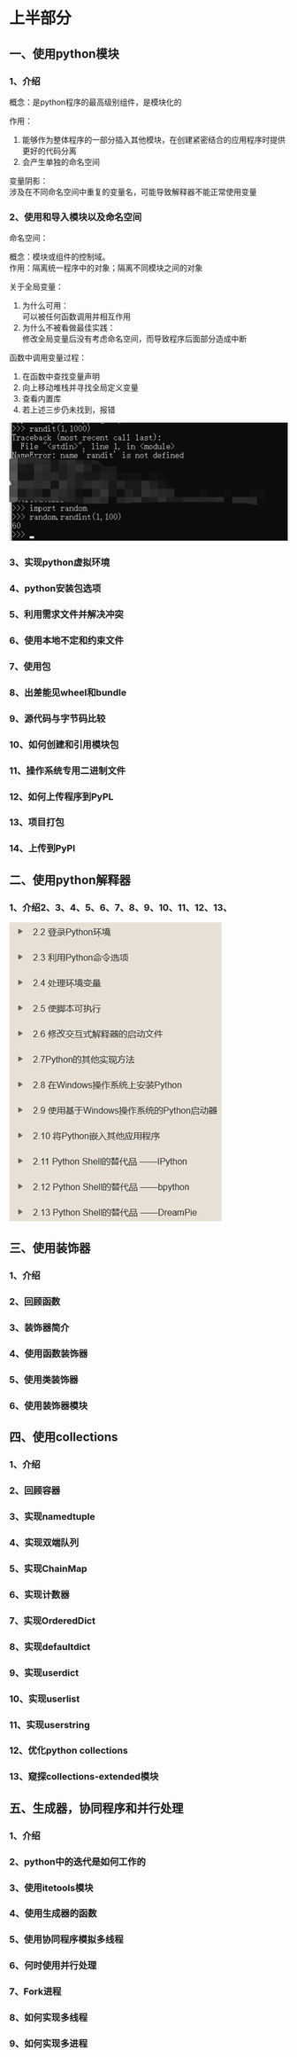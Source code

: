 # 上半部分

## 一、使用python模块

### &#x20;1、介绍

概念：是python程序的最高级别组件，是模块化的

作用：

1. 能够作为整体程序的一部分插入其他模块，在创建紧密结合的应用程序时提供更好的代码分离
2. 会产生单独的命名空间

变量阴影：\
涉及在不同命名空间中重复的变量名，可能导致解释器不能正常使用变量

### 2、使用和导入模块以及命名空间

&#x20;命名空间：

概念：模块或组件的控制域。\
作用：隔离统一程序中的对象；隔离不同模块之间的对象

&#x20;关于全局变量：

1. 为什么可用：\
   可以被任何函数调用并相互作用
2. 为什么不被看做最佳实践：\
   修改全局变量后没有考虑命名空间，而导致程序后面部分造成中断



&#x20;函数中调用变量过程：

1. 在函数中查找变量声明
2. 向上移动堆栈并寻找全局定义变量
3. 查看内置库
4. 若上述三步仍未找到，报错

![实例](<../../../.gitbook/assets/image (527).png>)

### 3、实现python虚拟环境

### 4、python安装包选项

### 5、利用需求文件并解决冲突

### 6、使用本地不定和约束文件

### 7、使用包

### 8、出差能见wheel和bundle

### 9、源代码与字节码比较

### 10、如何创建和引用模块包

### 11、操作系统专用二进制文件

### 12、如何上传程序到PyPL

### 13、项目打包

### 14、上传到PyPl



## 二、使用python解释器

### 1、介绍2、3、4、5、6、7、8、9、10、11、12、13、

![](<../../../.gitbook/assets/image (1030).png>)

## 三、使用装饰器

### 1、介绍

### 2、回顾函数

### 3、装饰器简介

### 4、使用函数装饰器

### 5、使用类装饰器

### 6、使用装饰器模块

## 四、使用collections

### 1、介绍

### 2、回顾容器

### 3、实现namedtuple

### 4、实现双端队列

### 5、实现ChainMap

### 6、实现计数器

### 7、实现OrderedDict

### 8、实现defaultdict

### 9、实现userdict

### 10、实现userlist

### 11、实现userstring

### 12、优化python collections

### 13、窥探collections-extended模块

## 五、生成器，协同程序和并行处理

### 1、介绍

### 2、python中的迭代是如何工作的

### 3、使用itetools模块

### 4、使用生成器的函数

### 5、使用协同程序模拟多线程

### 6、何时使用并行处理

### 7、Fork进程

### 8、如何实现多线程

### 9、如何实现多进程
